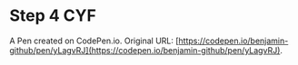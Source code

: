 # Step 4 CYF

A Pen created on CodePen.io. Original URL: [https://codepen.io/benjamin-github/pen/yLagvRJ](https://codepen.io/benjamin-github/pen/yLagvRJ).


